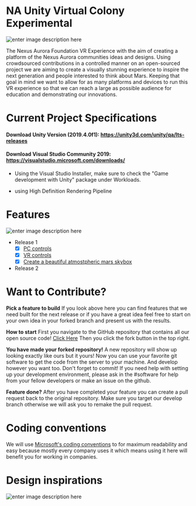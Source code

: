 # NA Unity Virtual Colony Experimental

![enter image description here](http://h2847766.stratoserver.net/pydio/public/292cda38e/dl/SpaceSuit-CaliD-Banner.png?ct=true)

The Nexus Aurora Foundation VR Experience with the aim of creating a platform of the Nexus Aurora communities ideas and designs. Using crowdsourced contributions in a controlled manner on an open-sourced project we are aiming to create a visually stunning experience to inspire the next generation and people interested to think about Mars. Keeping that goal in mind we want to allow for as many platforms and devices to run this VR experience so that we can reach a large as possible audience for education and demonstrating our innovations.

# Current Project Specifications
#### Download Unity Version (2019.4.0f1): https://unity3d.com/unity/qa/lts-releases
#### Download Visual Studio Community 2019: https://visualstudio.microsoft.com/downloads/
- Using the Visual Studio Installer, make sure to check the "Game development with Unity" package under Workloads.

- using High Definition Rendering Pipeline

# Features 
![enter image description here](https://media.discordapp.net/attachments/713435730109792327/719644547876913152/unknown.png?width=1061&height=531)
 - Release 1
	 - [x] [PC controls](https://github.com/Nexus-Aurora/vr-unity-demo/issues/12)
	 - [x] [VR controls](https://github.com/Nexus-Aurora/vr-unity-demo/issues/7)
	 - [x] [Create a beautiful atmostpheric mars skybox](https://github.com/Nexus-Aurora/vr-unity-demo/issues/11)
 - Release 2

# Want to Contribute?
**Pick a feature to build** If you look above here you can find features that we need built for the next release or if you have a great idea feel free to start on your own idea in your forked branch and present us with the results.

**How to start** First you navigate to the GitHub repository that contains all our open source code! [ Click Here](https://github.com/Nexus-Aurora/na-unity-virtual-colony-experimental/tree/develop "https://github.com/Nexus-Aurora/na-unity-virtual-colony-experimental/tree/develop") Then you click the fork button in the top right.

**You have made your forked repository!** A new repository will show up looking exactly like ours but it yours! Now you can use your favorite git software to get the code from the server to your machine. And develop however you want too. Don't forget to commit! If you need help with setting up your development environment, please ask in the #software for help from your fellow developers or make an issue on the github.

**Feature done?** After you have completed your feature you can create a pull request back to the original repository. Make sure you target our develop branch otherwise we will ask you to remake the pull request.

# Coding conventions
We will use [Microsoft's coding conventions](<https://github.com/ktaranov/naming-convention/blob/master/C%23 Coding Standards and Naming Conventions.md>) to for maximum readability and easy because mostly every company uses it which means using it here will benefit you for working in companies.

# Design inspirations
![enter image description here](http://h2847766.stratoserver.net/pydio/public/69fe889fd/dl/Social-Media-Post-Suggestion.png?ct=true)
